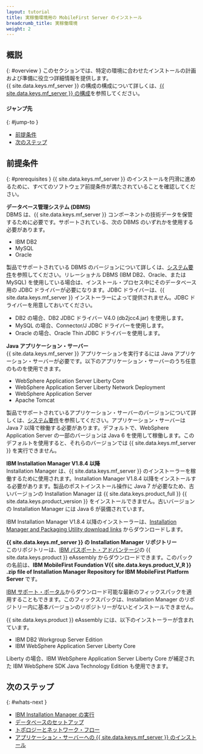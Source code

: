 ```yaml
---
layout: tutorial
title: 実稼働環境用の MobileFirst Server のインストール
breadcrumb_title: 実稼働環境
weight: 2
---
```

<!-- NLS_CHARSET=UTF-8 -->
## 概説
{: #overview }
このセクションでは、特定の環境に合わせたインストールの計画および準備に役立つ詳細情報を提供します。  
{{ site.data.keys.mf_server }} の構成の構成について詳しくは、[{{ site.data.keys.mf_server }} の構成](server-configuration)を参照してください。

#### ジャンプ先
{: #jump-to }

* [前提条件](#prerequisites)
* [次のステップ](#whats-next)

## 前提条件
{: #prerequisites }
{{ site.data.keys.mf_server }} のインストールを円滑に進めるために、すべてのソフトウェア前提条件が満たされていることを確認してください。

**データベース管理システム (DBMS)**  
DBMS は、{{ site.data.keys.mf_server }} コンポーネントの技術データを保管するために必要です。サポートされている、次の DBMS のいずれかを使用する必要があります。

* IBM DB2 
* MySQL 
* Oracle 

製品でサポートされている DBMS のバージョンについて詳しくは、[システム要件](../../product-overview/requirements)を参照してください。リレーショナル DBMS (IBM DB2、Oracle、または MySQL) を使用している場合は、インストール・プロセス中にそのデータベース用の JDBC ドライバーが必要になります。JDBC ドライバーは、{{ site.data.keys.mf_server }} インストーラーによって提供されません。JDBC ドライバーを用意しておいてください。

* DB2 の場合、DB2 JDBC ドライバー V4.0 (db2jcc4.jar) を使用します。
* MySQL の場合、Connector/J JDBC ドライバーを使用します。
* Oracle の場合、Oracle Thin JDBC ドライバーを使用します。

**Java アプリケーション・サーバー**  
{{ site.data.keys.mf_server }} アプリケーションを実行するには Java アプリケーション・サーバーが必要です。以下のアプリケーション・サーバーのうち任意のものを使用できます。

* WebSphere Application Server Liberty Core
* WebSphere Application Server Liberty Network Deployment
* WebSphere Application Server
* Apache Tomcat

製品でサポートされているアプリケーション・サーバーのバージョンについて詳しくは、[システム要件](../../product-overview/requirements)を参照してください。アプリケーション・サーバーは Java 7 以降で稼働する必要があります。デフォルトで、WebSphere Application Server の一部のバージョンは Java 6 を使用して稼働します。このデフォルトを使用すると、それらのバージョンでは {{ site.data.keys.mf_server }} を実行できません。

**IBM Installation Manager V1.8.4 以降**  
Installation Manager は、{{ site.data.keys.mf_server }} のインストーラーを稼働するために使用されます。Installation Manager V1.8.4 以降をインストールする必要があります。製品のポストインストール操作に Java 7 が必要なため、古いバージョンの Installation Manager は {{ site.data.keys.product_full }} {{ site.data.keys.product_version }} をインストールできません。古いバージョンの Installation Manager には Java 6 が装備されています。

IBM Installation Manager V1.8.4 以降のインストーラーは、[Installation Manager and Packaging Utility download links](http://www.ibm.com/support/docview.wss?uid=swg27025142) からダウンロードします。

**{{ site.data.keys.mf_server }} の Installation Manager リポジトリー**  
このリポジトリーは、[IBM パスポート・アドバンテージ](http://www.ibm.com/software/passportadvantage/pao_customers.htm)の {{ site.data.keys.product }} eAssembly からダウンロードできます。このパックの名前は、**IBM MobileFirst Foundation V{{ site.data.keys.product_V_R }} .zip file of Installation Manager Repository for IBM MobileFirst Platform Server** です。

[IBM サポート・ポータル](http://www.ibm.com/support/entry/portal/product/other_software/ibm_mobilefirst_platform_foundation)からダウンロード可能な最新のフィックスパックを適用することもできます。このフィックスパックは、Installation Manager のリポジトリー内に基本バージョンのリポジトリーがないとインストールできません。

{{ site.data.keys.product }} eAssembly には、以下のインストーラーが含まれています。

* IBM DB2 Workgroup Server Edition
* IBM WebSphere Application Server Liberty Core

Liberty の場合、IBM WebSphere Application Server Liberty Core が補足された IBM WebSphere SDK Java Technology Edition も使用できます。

## 次のステップ
{: #whats-next }

* [IBM Installation Manager の実行](installation-manager)
* [データベースのセットアップ](databases)
* [トポロジーとネットワーク・フロー](topologies)
* [アプリケーション・サーバーへの {{ site.data.keys.mf_server }} のインストール](appserver)
